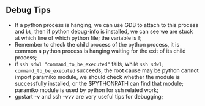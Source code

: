 ## Debug Tips
* If a python process is hanging, we can use GDB to attach to this process and `bt`, then if python debug-info is installed, we can see we are stuck at which line of which python file; the variable is f;
* Remember to check the child process of the python process, it is common a python process is hanging waiting for the exit of its child process;
* if `ssh sdw1 "command_to_be_executed"` fails, while `ssh sdw1; command_to_be_executed` succeeds, the root cause may be python cannot import paramiko module, we should check whether the module is successfully installed, or the $PYTHONPATH can find that module; paramiko module is used by python for ssh related work;
* gpstart -v and ssh -vvv are very useful tips for debugging;